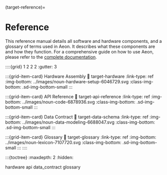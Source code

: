 (target-reference)=
# Reference

This reference manual details all software and hardware components, and a glossary of terms used in Aeon. It describes what these components are and how they function. For a comprehensive guide on how to use Aeon, please refer to the [complete documentation](target-home).

::::{grid} 1 2 2 2
:gutter: 3 

:::{grid-item-card} Hardware Assembly
:link: target-hardware
:link-type: ref
:img-bottom: ../images/noun-hardware-setup-6046729.svg
:class-img-bottom: .sd-img-bottom-small
:::

:::{grid-item-card} API Reference
:link: target-api-reference
:link-type: ref
:img-bottom: ../images/noun-code-6878936.svg
:class-img-bottom: .sd-img-bottom-small 
:::

:::{grid-item-card} Data Contract
:link: target-data-schema
:link-type: ref
:img-bottom: ../images/noun-data-modeling-6688047.svg
:class-img-bottom: .sd-img-bottom-small 
:::

:::{grid-item-card} Glossary
:link: target-glossary
:link-type: ref
:img-bottom: ../images/noun-lexicon-7107720.svg
:class-img-bottom: .sd-img-bottom-small 
:::
::::

:::{toctree}
:maxdepth: 2
:hidden:

hardware
api
data_contract
glossary